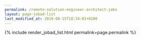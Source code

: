 ```yaml
---
permalink: /remote-solution-engineer-architect-jobs
layout: page-jobad-list
last_modified_at: 2019-08-15T18:34:01+0200
---
```

{% include render_jobad_list.html permalink=page.permalink %}
